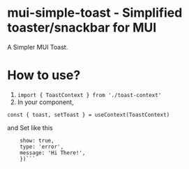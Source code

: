 # mui-simple-toast - Simplified toaster/snackbar for MUI
A Simpler MUI Toast.

# How to use?

1. `import { ToastContext } from './toast-context'`
2. In your component, 
```
const { toast, setToast } = useContext(ToastContext)
```
and Set like this
```setToast({
    show: true,
    type: 'error',
    message: 'Hi There!',
    })```

